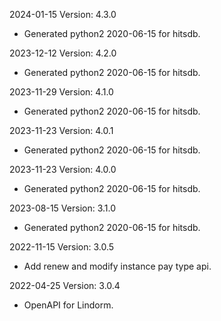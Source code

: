 2024-01-15 Version: 4.3.0
- Generated python2 2020-06-15 for hitsdb.

2023-12-12 Version: 4.2.0
- Generated python2 2020-06-15 for hitsdb.

2023-11-29 Version: 4.1.0
- Generated python2 2020-06-15 for hitsdb.

2023-11-23 Version: 4.0.1
- Generated python2 2020-06-15 for hitsdb.

2023-11-23 Version: 4.0.0
- Generated python2 2020-06-15 for hitsdb.

2023-08-15 Version: 3.1.0
- Generated python2 2020-06-15 for hitsdb.

2022-11-15 Version: 3.0.5
- Add renew and modify instance pay type api.

2022-04-25 Version: 3.0.4
- OpenAPI for Lindorm.

